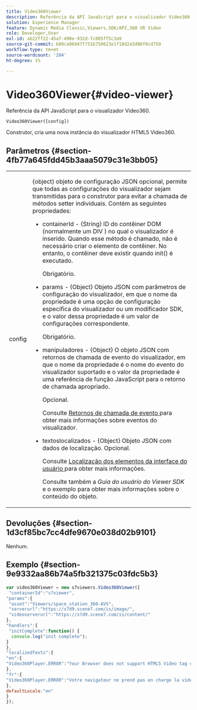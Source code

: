 ```yaml
---
title: Video360Viewer
description: Referência da API JavaScript para o visualizador Video360.
solution: Experience Manager
feature: Dynamic Media Classic,Viewers,SDK/API,360 VR Video
role: Developer,User
exl-id: ab22ff22-45a7-490e-932d-7c885ff5c3a9
source-git-commit: b89ca96947f751b750623e1f18d2a5d86f0cd759
workflow-type: tm+mt
source-wordcount: '204'
ht-degree: 1%

---
```


# Video360Viewer{#video-viewer}

Referência da API JavaScript para o visualizador Video360.

`Video360Viewer([config])`

Construtor, cria uma nova instância do visualizador HTML5 Video360.

## Parâmetros {#section-4fb77a645fdd45b3aaa5079c31e3bb05}

<table id="table_896DFF34A68A403DB93A6D597461A573"> 
 <tbody> 
  <tr> 
   <td colname="col1"> <p> <span class="codeph"> <span class="varname"> config </span> </span> </p> </td> 
   <td colname="col2"> <p> <span class="codeph"> {object} </span> objeto de configuração JSON opcional, permite que todas as configurações do visualizador sejam transmitidas para o construtor para evitar a chamada de métodos setter individuais. Contém as seguintes propriedades: </p> <p> 
     <ul id="ul_789DBD5B72ED4C80B685455B0D59494D"> 
      <li id="li_28FDCB53E4AD4097A51F21B876C18FB1"> <p> <span class="codeph"> containerId </span> - <span class="codeph"> {String} </span> ID do contêiner DOM (normalmente um <span class="codeph"> DIV </span>) no qual o visualizador é inserido. Quando esse método é chamado, não é necessário criar o elemento de contêiner. No entanto, o contêiner deve existir quando <span class="codeph"> init() </span> é executado. </p> <p>Obrigatório. </p> </li> 
      <li id="li_FDE00392DC1544ABBDD75F81EF814EF2"> <p> <span class="codeph"> params </span> - <span class="codeph"> {Object} </span> Objeto JSON com parâmetros de configuração do visualizador, em que o nome da propriedade é uma opção de configuração específica do visualizador ou um modificador SDK, e o valor dessa propriedade é um valor de configurações correspondente. </p> <p>Obrigatório. </p> </li> 
      <li id="li_C534D5091CDA4717BCC48E3EBBF09AB8"> <p> <span class="codeph"> manipuladores </span> - <span class="codeph"> {Object} </span> O objeto JSON com retornos de chamada de evento do visualizador, em que o nome da propriedade é o nome do evento do visualizador suportado e o valor da propriedade é uma referência de função JavaScript para o retorno de chamada apropriado. </p> <p>Opcional. </p> <p>Consulte <a href="../../../c-html5-aem-asset-viewers/c-html5-aem-video360/c-html5-aem-video360-event-callbacks.md#concept-66d5996f2b1b44cab3d5264cda5c50cd" format="dita" scope="local"> Retornos de chamada de evento </a> para obter mais informações sobre eventos do visualizador. </p> </li> 
      <li id="li_42A3F3BEF1004E069F0FB2AE0A30B093"> <p> <span class="codeph"> textoslocalizados </span> - <span class="codeph"> {Object} </span> Objeto JSON com dados de localização. Opcional. </p> <p>Consulte <a href="../../../c-html5-aem-asset-viewers/c-html5-aem-video360/c-html5-aem-video360-localization.md#concept-16262b8096474d6c9c018c3e99110dd1" format="dita" scope="local"> Localização dos elementos da interface do usuário </a> para obter mais informações. </p> <p>Consulte também a <i>Guia do usuário do Viewer SDK</i> e o exemplo para obter mais informações sobre o conteúdo do objeto. </p> </li> 
     </ul> </p> </td> 
  </tr> 
 </tbody> 
</table>

## Devoluções {#section-1d3cf85bc7cc4dfe9670e038d02b9101}

Nenhum.

## Exemplo {#section-9e9332aa86b74a5fb321375c03fdc5b3}

```javascript {.line-numbers}
var video360Viewer = new s7viewers.Video360Viewer({ 
 "containerId":"s7viewer", 
"params":{ 
 "asset":"Viewers/space_station_360-AVS", 
 "serverurl":"https://s7d9.scene7.com/is/image/", 
 "videoserverurl":"https://s7d9.scene7.com/is/content/" 
}, 
"handlers":{ 
 "initComplete":function() { 
  console.log("init complete"); 
} 
}, 
"localizedTexts":{ 
"en":{ 
"Video360Player.ERROR":"Your Browser does not support HTML5 Video tag or the video cannot be played." 
}, 
"fr":{ 
"Video360Player.ERROR":"Votre navigateur ne prend pas en charge la vidéo HTML5 tag ou la vidéo ne peuvent pas être lus." 
}, 
defaultLocale:"en" 
} 
});
```
